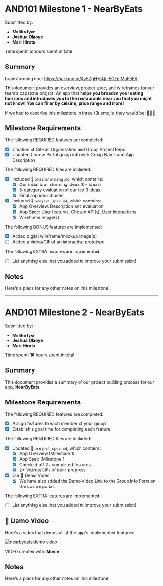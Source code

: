 <!-- (This is a comment) INSTRUCTIONS: Go through this page and fill out any **bolded** entries with their correct values.-->

# AND101 Milestone 1 - **NearByEats**

Submitted by:
- **Malika Iyer**
- **Joshua Olaoye**
- **Mari Hirota**

Time spent: **2** hours spent in total

## Summary
brainstorming doc: https://hackmd.io/Xy5ZgHy5Qr-EOZplMaFBEA

This document provides an overview, project spec, and wireframes for our team's capstone project: An app that **helps you broaden your eating horizons and introduces you to the restaurants near you that you might not know! You can filter by cuisine, price range and more!**

If we had to describe this milestone in three (3) emojis, they would be: **🍲🥙🌮**

## Milestone Requirements

<!-- Please be sure to change the [ ] to [x] for any features you completed.  If a feature is not checked [x], you might miss the points for that item! -->

The following REQUIRED features are completed:

- [x] Creation of GitHub Organization and Group Project Repo
- [x] Updated Course Portal group info with Group Name and App Description

The following REQUIRED files are included:

- [x] Included 📄 `brainstorming.md`, which contains:
  - [x] Our initial brainstorming ideas (6+ ideas)
  - [x] 5-category evaluation of our top 3 ideas
  - [x] Final app idea chosen
- [x] Included 📄 `project_spec.md`, which contains:
  - [x] App Overview: Description and evaluation
  - [x] App Spec: User features, Chosen API(s), User Interactions
  - [x] Wireframe image(s)

The following BONUS features are implemented:

- [x] Added digital wireframe/mockup image(s)
- [ ] Added a Video/GIF of an interactive prototype

The following EXTRA features are implemented:

- [ ] List anything else that you added to improve your submission!

## Notes

Here's a place for any other notes on this milestone!

--------------------------------------------------------------------

# AND101 Milestone 2 - **NearByEats**

Submitted by:
- **Malika Iyer**
- **Joshua Olaoye**
- **Mari Hirota**

Time spent: **10** hours spent in total

## Summary

This document provides a summary of our project building process for our app, **NearByEats**

## Milestone Requirements

The following REQUIRED features are completed:

- [x] Assign features to each member of your group
- [x] Establish a goal time for completing each feature

The following REQUIRED files are included:

- [x] Updated 📄 `project_spec.md`, which contains:
  - [X] App Overview (Milestone 1)
  - [X] App Spec (Milestone 1)
  - [x] Checked off 2+ completed features
  - [x] 2+ Videos/GIFs of build progress

- [x] Our 🎥 Demo Video
  - [x] We have also added the Demo Video Link to the Group Info Form on the course portal.

The following EXTRA features are implemented:

- [ ] List anything else that you added to improve your submission!

## 🎥 Demo Video

Here's a video that demos all of the app's implemented features:

[![nearbyeats demo video](https://img.youtube.com/vi/zc6o96Qe0UU/0.jpg)](https://www.youtube.com/watch?v=zc6o96Qe0UU)

VIDEO created with **iMovie**

## Notes

Here's a place for any other notes on this milestone!
